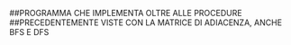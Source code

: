 ##PROGRAMMA CHE IMPLEMENTA OLTRE ALLE PROCEDURE
##PRECEDENTEMENTE VISTE CON LA MATRICE DI ADIACENZA, ANCHE BFS E DFS
